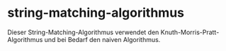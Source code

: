 # string-matching-algorithmus
Dieser String-Matching-Algorithmus verwendet den Knuth-Morris-Pratt-Algorithmus und bei Bedarf den naiven Algorithmus.
